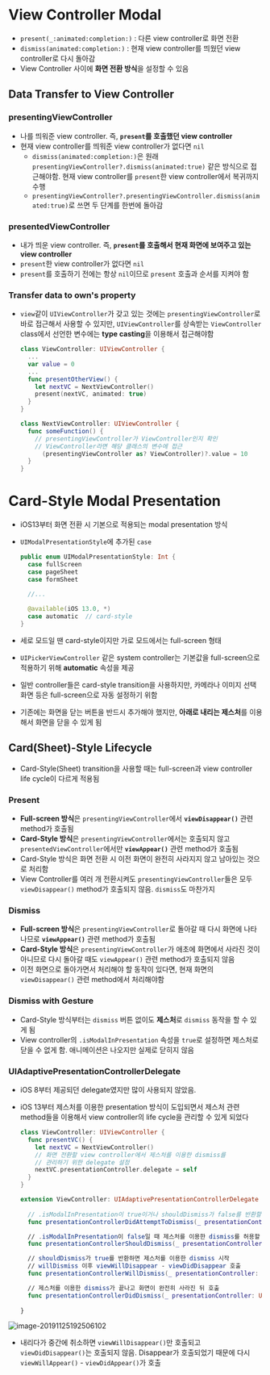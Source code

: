 # View Controller Modal

- `present(_:animated:completion:)` : 다른 view controller로 화면 전환
- `dismiss(animated:completion:)` : 현재 view controller를 띄웠던 view controller로 다시 돌아감
- View Controller 사이에 **화면 전환 방식**을 설정할 수 있음

## Data Transfer to View Controller

### presentingViewController

- 나를 띄워준 view controller. 즉, **`present`를 호출했던 view controller**
- 현재 view controller를 띄워준 view controller가 없다면 `nil`
  - `dismiss(animated:completion:)`은 원래 `presentingViewController?.dismiss(animated:true)` 같은 방식으로 접근해야함. 현재 view controller를 `present`한 view controller에서 복귀까지 수행
  - `presentingViewController?.presentingViewController.dismiss(animated:true)`로 쓰면 두 단계를 한번에 돌아감

### presentedViewController

- 내가 띄운 view controller. 즉, **`present`를 호출해서 현재 화면에 보여주고 있는 view controller**
- `present`한 view controller가 없다면 `nil`
- `present`를 호출하기 전에는 항상 `nil`이므로 `present` 호출과 순서를 지켜야 함

### Transfer data to own's property

- `view`같이 `UIViewController`가 갖고 있는 것에는 `presentingViewController`로 바로 접근해서 사용할 수 있지만, `UIViewController`를 상속받는 `ViewController` class에서 선언한 변수에는 **type casting**을 이용해서 접근해야함

  ```swift
  class ViewController: UIViewController {
    ...
   	var value = 0
   	...
    func presentOtherView() {
      let nextVC = NextViewController()
      present(nextVC, animated: true)
    }
  }
  
  class NextViewController: UIViewController {
    func someFunction() {
      // presentingViewController가 ViewController인지 확인
      // ViewController라면 해당 클래스의 변수에 접근
    	(presentingViewController as? ViewController)?.value = 10
    }
  }
  ```

# Card-Style Modal Presentation

- iOS13부터 화면 전환 시 기본으로 적용되는 modal presentation 방식

- `UIModalPresentationStyle`에 추가된 `case`

  ```swift
  public enum UIModalPresentationStyle: Int {
    case fullScreen
    case pageSheet
    case formSheet
  
    //...
    
    @available(iOS 13.0, *)
    case automatic	// card-style
  }
  ```

- 세로 모드일 땐 card-style이지만 가로 모드에서는 full-screen 형태

- `UIPickerViewController` 같은 system controller는 기본값을 full-screen으로 적용하기 위해 **automatic** 속성을 제공

- 일반 controller들은 card-style transition을 사용하지만, 카메라나 이미지 선택화면 등은 full-screen으로 자동 설정하기 위함

- 기존에는 화면을 닫는 버튼을 반드시 추가해야 했지만, **아래로 내리는 제스처**를 이용해서 화면을 닫을 수 있게 됨

## Card(Sheet)-Style Lifecycle

- Card-Style(Sheet) transition을 사용할 때는 full-screen과 view controller life cycle이 다르게 적용됨

### Present

- **Full-screen 방식**은 `presentingViewController`에서 **`viewDisappear()`** 관련 method가 호출됨
- **Card-Style 방식**은 `presentingViewController`에서는 호출되지 않고 `presentedViewController`에서만 **`viewAppear()`** 관련 method가 호출됨
- Card-Style 방식은 화면 전환 시 이전 화면이 완전히 사라지지 않고 남아있는 것으로 처리함
- View Controller를 여러 개 전환시켜도 `presentingViewController`들은 모두 `viewDisappear()` method가 호출되지 않음. `dismiss`도 마찬가지

### Dismiss

- **Full-screen 방식**은 `presentingViewController`로 돌아갈 때 다시 화면에 나타나므로 **`viewAppear()`** 관련 method가 호출됨
- **Card-Style 방식**은 `presentingViewController`가 애초에 화면에서 사라진 것이 아니므로 다시 돌아갈 때도 `viewAppear()` 관련 method가 호출되지 않음
- 이전 화면으로 돌아가면서 처리해야 할 동작이 있다면, 현재 화면의 `viewDisappear()` 관련 method에서 처리해야함

### Dismiss with Gesture

- Card-Style 방식부터는 `dismiss` 버튼 없이도 **제스처**로 `dismiss` 동작을 할 수 있게 됨
- View controller의 `.isModalInPresentation` 속성을 `true`로 설정하면 제스처로 닫을 수 없게 함. 애니메이션은 나오지만 실제로 닫히지 않음

### UIAdaptivePresentationControllerDelegate

- iOS 8부터 제공되던 delegate였지만 많이 사용되지 않았음. 

- iOS 13부터 제스처를 이용한 presentation 방식이 도입되면서 제스처 관련 method들을 이용해서 view controller의 life cycle을 관리할 수 있게 되었다

  ```swift
  class ViewController: UIViewController {
    func presentVC() {
      let nextVC = NextViewController()
      // 화면 전환할 view controller에서 제스처를 이용한 dismiss를
      // 관리하기 위한 delegate 설정
      nextVC.presentationController.delegate = self
    }
  }
  
  extension ViewController: UIAdaptivePresentationControllerDelegate {  
    
    // .isModalInPresentation이 true이거나 shouldDismiss가 false를 반환할 때 호출. 즉, 제스처를 이용한 dismiss를 막았을 때 호출됨
    func presentationControllerDidAttemptToDismiss(_ presentationController: UIPresentationController)
  
    // .isModalInPresentation이 false일 때 제스처를 이용한 dismiss를 허용할 지 여부를 반환
    func presentationControllerShouldDismiss(_ presentationController: UIPresentationController) -> Bool
  
    // shouldDismiss가 true를 반환하면 제스처를 이용한 dismiss 시작
    // willDismiss 이후 viewWillDisappear - viewDidDisappear 호출
    func presentationControllerWillDismiss(_ presentationController: UIPresentationController)
  
    // 제스처를 이용한 dismiss가 끝나고 화면이 완전히 사라진 뒤 호출
    func presentationControllerDidDismiss(_ presentationController: UIPresentationController)
    
  }
  ```

![image-20191125192506102](/Users/cskim/Developer/docs/ios-TIL/201911/4주차/191125/assets/image-20191125192506102.png)

- 내리다가 중간에 취소하면 `viewWillDisappear()`만 호출되고 `viewDidDisappear()`는 호출되지 않음. Disappear가 호출되었기 때문에 다시 `viewWillAppear()` - `viewDidAppear()`가 호출
